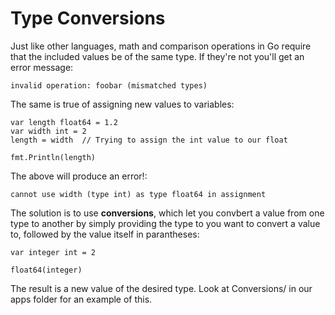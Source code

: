 # Type Conversions

Just like other languages, math and comparison operations in Go require that the included values be of the same type. If they're not you'll get an error message:

```
invalid operation: foobar (mismatched types)
```

The same is true of assigning new values to variables:

```
var length float64 = 1.2
var width int = 2
length = width  // Trying to assign the int value to our float

fmt.Println(length)
```

The above will produce an error!:

```
cannot use width (type int) as type float64 in assignment
```

The solution is to use **conversions**, which let you convbert a value from one type to another by simply providing the type to you want to convert a value to, followed by the value itself in parantheses:

```
var integer int = 2

float64(integer)
```

The result is a new value of the desired type.
Look at Conversions/ in our apps folder for an example of this.
